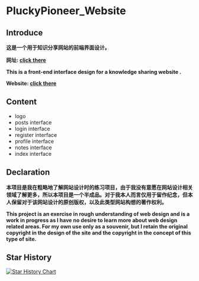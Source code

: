 # PluckyPioneer_Website

## Introduce

**这是一个用于知识分享网站的前端界面设计。**

**网址: [click there](https://pluckypioneer.github.io/)**

**This is a front-end interface design for a knowledge sharing website .**

**Website: [click there](https://pluckypioneer.github.io/)**

## Content
- logo
- posts interface
- login interface
- register interface
- profile interface
- notes interface
- index interface

## Declaration

**本项目是我在粗略地了解网站设计时的练习项目，由于我没有意愿在网站设计相关领域了解更多，所以本项目是一个半成品。对于我本人而言仅用于留作纪念，但本人保留对于该网站设计的原创版权，以及此类型网站构想的著作权利。**

**This project is an exercise in rough understanding of web design and is a work in progress as I have no desire to learn more about web design related areas. For my own use only as a souvenir, but I retain the original copyright in the design of the site and the copyright in the concept of this type of site.**

## Star History

[![Star History Chart](https://api.star-history.com/svg?repos=pluckypioneer/pluckypioneer.github.io&type=Date)](https://www.star-history.com/#pluckypioneer/pluckypioneer.github.io&Date)

